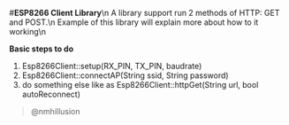 #**ESP8266 Client Library**\n
A library support run 2 methods of HTTP: GET and POST.\n
Example of this library will explain more about how to it working\n

**Basic steps to do**
1. Esp8266Client::setup(RX_PIN, TX_PIN, baudrate)
2. Esp8266Client::connectAP(String ssid, String password)
3. do something else like as Esp8266Client::httpGet(String url, bool autoReconnect)


> @nmhillusion